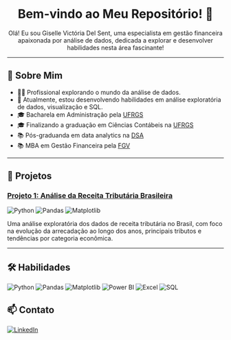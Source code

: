<h1 align="center">Bem-vindo ao Meu Repositório! 🌸</h1>

<p align="center">
  Olá! Eu sou Giselle Victória Del Sent, uma especialista em gestão financeira apaixonada por análise de dados, dedicada a explorar e desenvolver habilidades nesta área fascinante!
</p>

---
## 🚀 Sobre Mim

- 👩‍💻 Profissional explorando o mundo da análise de dados.
- 🌱 Atualmente, estou desenvolvendo habilidades em análise exploratória de dados, visualização e SQL.
- 🎓 Bacharela em Administração pela [UFRGS](https://www.ufrgs.br)
- 🎓 Finalizando a graduação em Ciências Contábeis na [UFRGS](https://www.ufrgs.br)
- 📚 Pós-graduanda em data analytics na [DSA](https://www.datascienceacademy.com.br)
- 📚 MBA em Gestão Financeira pela [FGV](https://portal.fgv.br)

---

## 🚀 Projetos

### [Projeto 1: Análise da Receita Tributária Brasileira](projects/project1)
![Python](https://img.shields.io/badge/-Python-FF69B4?style=for-the-badge&logo=python&logoColor=white)
![Pandas](https://img.shields.io/badge/-Pandas-FF69B4?style=for-the-badge&logo=pandas&logoColor=white)
![Matplotlib](https://img.shields.io/badge/-Matplotlib-FF69B4?style=for-the-badge&logo=matplotlib&logoColor=white)

Uma análise exploratória dos dados de receita tributária no Brasil, com foco na evolução da arrecadação ao longo dos anos, principais tributos e tendências por categoria econômica.

---

## 🛠️ Habilidades

![Python](https://img.shields.io/badge/-Python-FF69B4?style=for-the-badge&logo=python&logoColor=white)
![Pandas](https://img.shields.io/badge/-Pandas-FF69B4?style=for-the-badge&logo=pandas&logoColor=white)
![Matplotlib](https://img.shields.io/badge/-Matplotlib-FF69B4?style=for-the-badge&logo=matplotlib&logoColor=white)
![Power BI](https://img.shields.io/badge/-Power%20BI-FF69B4?style=for-the-badge&logo=power-bi&logoColor=white)
![Excel](https://img.shields.io/badge/-Excel-FF69B4?style=for-the-badge&logo=microsoft-excel&logoColor=white)
![SQL](https://img.shields.io/badge/-SQL-FF69B4?style=for-the-badge&logo=postgresql&logoColor=white)

## 📫 Contato

[![LinkedIn](https://img.shields.io/badge/-LinkedIn-FF69B4?style=for-the-badge&logo=linkedin&logoColor=white)](https://www.linkedin.com/in/giselle-del-sent)
